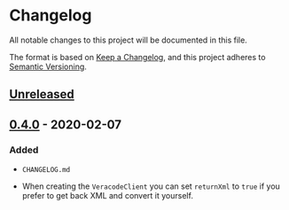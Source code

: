 # Changelog

All notable changes to this project will be documented in this file.

The format is based on [Keep a Changelog](https://keepachangelog.com/en/1.0.0/),
and this project adheres to
[Semantic Versioning](https://semver.org/spec/v2.0.0.html).

## [Unreleased][]

## [0.4.0][] - 2020-02-07

### Added

- `CHANGELOG.md`

- When creating the `VeracodeClient` you can set `returnXml` to `true` if you
  prefer to get back XML and convert it yourself.

[unreleased]:
  https://github.com/JupiterOne/veracode-client/compare/v0.4.0...master
[0.4.0]:
  https://github.com/JupiterOne/veracode-client/compare/v0.3.2...v0.4.0
